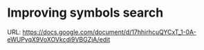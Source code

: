 # Improving symbols search

URL: https://docs.google.com/document/d/17hhirhcuQYCxT_1-0A-eWUPyqX9VoXOVkcdi9VBGZjA/edit
